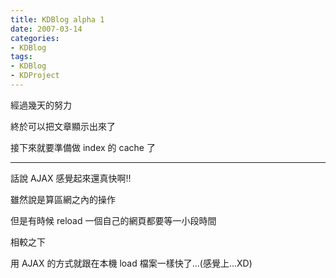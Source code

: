 ```yaml
---
title: KDBlog alpha 1
date: 2007-03-14
categories:
- KDBlog
tags:
- KDBlog
- KDProject
---
```

經過幾天的努力

終於可以把文章顯示出來了

接下來就要準備做 index 的 cache 了

---

話說 AJAX 感覺起來還真快啊!!

雖然說是算區網之內的操作

但是有時候 reload 一個自己的網頁都要等一小段時間

相較之下

用 AJAX 的方式就跟在本機 load 檔案一樣快了...(感覺上...XD)

